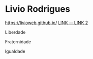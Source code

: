 # Livio Rodrigues
 https://livioweb.github.io/
<a href="index.html"> LINK </a>
<a href="index.html"> -- LINK 2 </a>

<p> Liberdade </p>
<p>Fraternidade</p>
<p>Igualdade</p>
